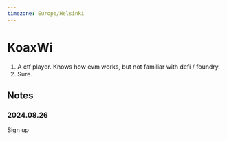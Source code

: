 ```yaml
---
timezone: Europe/Helsinki
---
```


# KoaxWi

1. A ctf player. Knows how evm works, but not familiar with defi / foundry.
2. Sure.

## Notes

<!-- Content_START -->

### 2024.08.26
Sign up

<!-- Content_END -->
